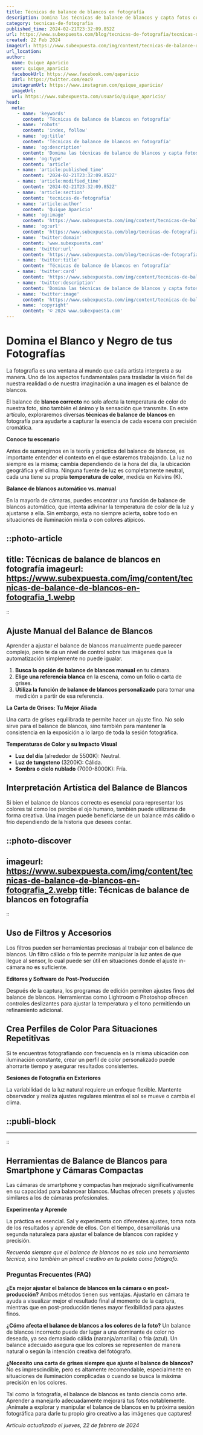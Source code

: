 ```yaml
---
title: Técnicas de balance de blancos en fotografía
description: Domina las técnicas de balance de blancos y capta fotos con colores perfectos. Guía práctica para ajustes precisos en cualquier situación lumínica.
category: tecnicas-de-fotografia
published_time: 2024-02-21T23:32:09.852Z
url: https://www.subexpuesta.com/blog/tecnicas-de-fotografia/tecnicas-de-balance-de-blancos-en-fotografia
created: 22 Feb 2024
imageUrl: https://www.subexpuesta.com/img/content/tecnicas-de-balance-de-blancos-en-fotografia_1.webp
url_location:
author:
  name: Quique Aparicio
  user: quique_aparicio
  facebookUrl: https://www.facebook.com/qaparicio
  xUrl: https://twitter.com/eac9
  instagramUrl: https://www.instagram.com/quique_aparicio/
  imageUrl: 
  url: https://www.subexpuesta.com/usuario/quique_aparicio/
head:
  meta:
    - name: 'keywords'
      content: 'Técnicas de balance de blancos en fotografía'
    - name: 'robots'
      content: 'index, follow'
    - name: 'og:title'
      content: 'Técnicas de balance de blancos en fotografía'
    - name: 'og:description'
      content: 'Domina las técnicas de balance de blancos y capta fotos con colores perfectos. Guía práctica para ajustes precisos en cualquier situación lumínica.'
    - name: 'og:type'
      content: 'article'
    - name: 'article:published_time'
      content: '2024-02-21T23:32:09.852Z'
    - name: 'article:modified_time'
      content: '2024-02-21T23:32:09.852Z'
    - name: 'article:section'
      content: 'tecnicas-de-fotografia'
    - name: 'article:author'
      content: 'Quique Aparicio'
    - name: 'og:image'
      content: 'https://www.subexpuesta.com/img/content/tecnicas-de-balance-de-blancos-en-fotografia_1.webp'
    - name: 'og:url'
      content: 'https://www.subexpuesta.com/blog/tecnicas-de-fotografia/tecnicas-de-balance-de-blancos-en-fotografia'
    - name: 'twitter:domain'
      content: 'www.subexpuesta.com'
    - name: 'twitter:url'
      content: 'https://www.subexpuesta.com/blog/tecnicas-de-fotografia/tecnicas-de-balance-de-blancos-en-fotografia'
    - name: 'twitter:title'
      content: 'Técnicas de balance de blancos en fotografía'
    - name: 'twitter:card'
      content: 'https://www.subexpuesta.com/img/content/tecnicas-de-balance-de-blancos-en-fotografia_1.webp'
    - name: 'twitter:description'
      content: 'Domina las técnicas de balance de blancos y capta fotos con colores perfectos. Guía práctica para ajustes precisos en cualquier situación lumínica.'
    - name: 'twitter:image'
      content: 'https://www.subexpuesta.com/img/content/tecnicas-de-balance-de-blancos-en-fotografia_1.webp'
    - name: 'copyright'
      content: '© 2024 www.subexpuesta.com'
---
```

# Domina el Blanco y Negro de tus Fotografías

La fotografía es una ventana al mundo que cada artista interpreta a su manera. Uno de los aspectos fundamentales para trasladar la visión fiel de nuestra realidad o de nuestra imaginación a una imagen es el balance de blancos.

El balance de **blanco correcto** no solo afecta la temperatura de color de nuestra foto, sino también el ánimo y la sensación que transmite. En este artículo, exploraremos diversas **técnicas de balance de blancos** en fotografía para ayudarte a capturar la esencia de cada escena con precisión cromática.

**Conoce tu escenario**

Antes de sumergirnos en la teoría y práctica del balance de blancos, es importante entender el contexto en el que estaremos trabajando. La luz no siempre es la misma; cambia dependiendo de la hora del día, la ubicación geográfica y el clima. Ninguna fuente de luz es completamente neutral, cada una tiene su propia **temperatura de color**, medida en Kelvins (K).

**Balance de blancos automático vs. manual**

En la mayoría de cámaras, puedes encontrar una función de balance de blancos automático, que intenta adivinar la temperatura de color de la luz y ajustarse a ella. Sin embargo, esta no siempre acierta, sobre todo en situaciones de iluminación mixta o con colores atípicos.


::photo-article
---
title: Técnicas de balance de blancos en fotografía
imageurl: https://www.subexpuesta.com/img/content/tecnicas-de-balance-de-blancos-en-fotografia_1.webp
---
::


## Ajuste Manual del Balance de Blancos

Aprender a ajustar el balance de blancos manualmente puede parecer complejo, pero te da un nivel de control sobre tus imágenes que la automatización simplemente no puede igualar.

1. **Busca la opción de balance de blancos manual** en tu cámara.
2. **Elige una referencia blanca** en la escena, como un folio o carta de grises.
3. **Utiliza la función de balance de blancos personalizado** para tomar una medición a partir de esa referencia.

**La Carta de Grises: Tu Mejor Aliada**

Una carta de grises equilibrada te permite hacer un ajuste fino. No solo sirve para el balance de blancos, sino también para mantener la consistencia en la exposición a lo largo de toda la sesión fotográfica.

**Temperaturas de Color y su Impacto Visual**

- **Luz del día** (alrededor de 5500K): Neutral.
- **Luz de tungsteno** (3200K): Cálida.
- **Sombra o cielo nublado** (7000-8000K): Fría.

## Interpretación Artística del Balance de Blancos

Si bien el balance de blancos correcto es esencial para representar los colores tal como los percibe el ojo humano, también puede utilizarse de forma creativa. Una imagen puede beneficiarse de un balance más cálido o frío dependiendo de la historia que desees contar.


::photo-discover
---
imageurl: https://www.subexpuesta.com/img/content/tecnicas-de-balance-de-blancos-en-fotografia_2.webp
title: Técnicas de balance de blancos en fotografía
---
::


## Uso de Filtros y Accesorios

Los filtros pueden ser herramientas preciosas al trabajar con el balance de blancos. Un filtro cálido o frío te permite manipular la luz antes de que llegue al sensor, lo cual puede ser útil en situaciones donde el ajuste in-cámara no es suficiente.

**Editores y Software de Post-Producción**

Después de la captura, los programas de edición permiten ajustes finos del balance de blancos. Herramientas como Lightroom o Photoshop ofrecen controles deslizantes para ajustar la temperatura y el tono permitiendo un refinamiento adicional.

## Crea Perfiles de Color Para Situaciones Repetitivas

Si te encuentras fotografiando con frecuencia en la misma ubicación con iluminación constante, crear un perfil de color personalizado puede ahorrarte tiempo y asegurar resultados consistentes.

**Sesiones de Fotografía en Exteriores**

La variabilidad de la luz natural requiere un enfoque flexible. Mantente observador y realiza ajustes regulares mientras el sol se mueve o cambia el clima.


  ::publi-block
  ---
  ---
  ::
  
  
## Herramientas de Balance de Blancos para Smartphone y Cámaras Compactas

Las cámaras de smartphone y compactas han mejorado significativamente en su capacidad para balancear blancos. Muchas ofrecen presets y ajustes similares a los de cámaras profesionales.

**Experimenta y Aprende**

La práctica es esencial. Sal y experimenta con diferentes ajustes, toma nota de los resultados y aprende de ellos. Con el tiempo, desarrollarás una segunda naturaleza para ajustar el balance de blancos con rapidez y precisión.

*Recuerda siempre que el balance de blancos no es solo una herramienta técnica, sino también un pincel creativo en tu paleta como fotógrafo.*

### Preguntas Frecuentes (FAQ)

**¿Es mejor ajustar el balance de blancos en la cámara o en post-producción?**
Ambos métodos tienen sus ventajas. Ajustarlo en cámara te ayuda a visualizar mejor el resultado final al momento de la captura, mientras que en post-producción tienes mayor flexibilidad para ajustes finos.

**¿Cómo afecta el balance de blancos a los colores de la foto?**
Un balance de blancos incorrecto puede dar lugar a una dominante de color no deseada, ya sea demasiado cálida (naranja/amarilla) o fría (azul). Un balance adecuado asegura que los colores se representen de manera natural o según la intención creativa del fotógrafo.

**¿Necesito una carta de grises siempre que ajuste el balance de blancos?**
No es imprescindible, pero es altamente recomendable, especialmente en situaciones de iluminación complicadas o cuando se busca la máxima precisión en los colores.

Tal como la fotografía, el balance de blancos es tanto ciencia como arte. Aprender a manejarlo adecuadamente mejorará tus fotos notablemente. ¡Anímate a explorar y manipular el balance de blancos en tu próxima sesión fotográfica para darle tu propio giro creativo a las imágenes que captures!

_Artículo actualizado el jueves, 22 de febrero de 2024_